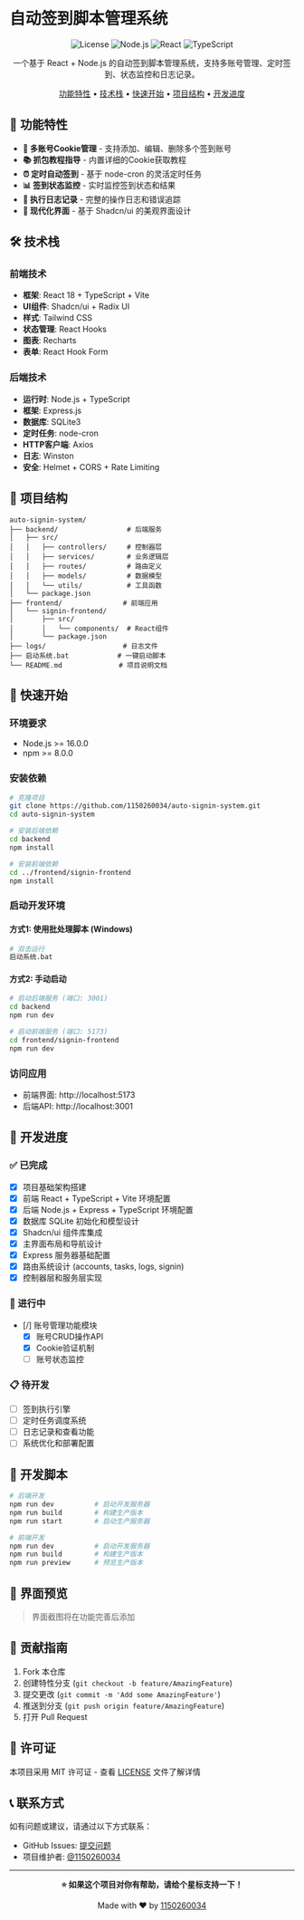 # 自动签到脚本管理系统

<div align="center">

![License](https://img.shields.io/badge/license-MIT-blue.svg)
![Node.js](https://img.shields.io/badge/node.js-16+-green.svg)
![React](https://img.shields.io/badge/react-18+-blue.svg)
![TypeScript](https://img.shields.io/badge/typescript-5+-blue.svg)

一个基于 React + Node.js 的自动签到脚本管理系统，支持多账号管理、定时签到、状态监控和日志记录。

[功能特性](#-功能特性) • [技术栈](#-技术栈) • [快速开始](#-快速开始) • [项目结构](#-项目结构) • [开发进度](#-开发进度)

</div>

## 🚀 功能特性

- **🔐 多账号Cookie管理** - 支持添加、编辑、删除多个签到账号
- **📚 抓包教程指导** - 内置详细的Cookie获取教程
- **⏰ 定时自动签到** - 基于 node-cron 的灵活定时任务
- **📊 签到状态监控** - 实时监控签到状态和结果
- **📝 执行日志记录** - 完整的操作日志和错误追踪
- **🎨 现代化界面** - 基于 Shadcn/ui 的美观界面设计

## 🛠️ 技术栈

### 前端技术
- **框架**: React 18 + TypeScript + Vite
- **UI组件**: Shadcn/ui + Radix UI
- **样式**: Tailwind CSS
- **状态管理**: React Hooks
- **图表**: Recharts
- **表单**: React Hook Form

### 后端技术
- **运行时**: Node.js + TypeScript
- **框架**: Express.js
- **数据库**: SQLite3
- **定时任务**: node-cron
- **HTTP客户端**: Axios
- **日志**: Winston
- **安全**: Helmet + CORS + Rate Limiting

## 📁 项目结构

```
auto-signin-system/
├── backend/                 # 后端服务
│   ├── src/
│   │   ├── controllers/     # 控制器层
│   │   ├── services/        # 业务逻辑层
│   │   ├── routes/          # 路由定义
│   │   ├── models/          # 数据模型
│   │   └── utils/           # 工具函数
│   └── package.json
├── frontend/               # 前端应用
│   └── signin-frontend/
│       ├── src/
│       │   └── components/  # React组件
│       └── package.json
├── logs/                   # 日志文件
├── 启动系统.bat            # 一键启动脚本
└── README.md              # 项目说明文档
```

## 🚀 快速开始

### 环境要求
- Node.js >= 16.0.0
- npm >= 8.0.0

### 安装依赖

```bash
# 克隆项目
git clone https://github.com/1150260034/auto-signin-system.git
cd auto-signin-system

# 安装后端依赖
cd backend
npm install

# 安装前端依赖  
cd ../frontend/signin-frontend
npm install
```

### 启动开发环境

#### 方式1: 使用批处理脚本 (Windows)
```bash
# 双击运行
启动系统.bat
```

#### 方式2: 手动启动
```bash
# 启动后端服务 (端口: 3001)
cd backend
npm run dev

# 启动前端服务 (端口: 5173)  
cd frontend/signin-frontend
npm run dev
```

### 访问应用
- 前端界面: http://localhost:5173
- 后端API: http://localhost:3001

## 🎯 开发进度

### ✅ 已完成
- [x] 项目基础架构搭建
- [x] 前端 React + TypeScript + Vite 环境配置
- [x] 后端 Node.js + Express + TypeScript 环境配置
- [x] 数据库 SQLite 初始化和模型设计
- [x] Shadcn/ui 组件库集成
- [x] 主界面布局和导航设计
- [x] Express 服务器基础配置
- [x] 路由系统设计 (accounts, tasks, logs, signin)
- [x] 控制器层和服务层实现

### 🔄 进行中
- [/] 账号管理功能模块
  - [x] 账号CRUD操作API
  - [x] Cookie验证机制
  - [ ] 账号状态监控

### 📋 待开发
- [ ] 签到执行引擎
- [ ] 定时任务调度系统
- [ ] 日志记录和查看功能
- [ ] 系统优化和部署配置

## 🔧 开发脚本

```bash
# 后端开发
npm run dev          # 启动开发服务器
npm run build        # 构建生产版本
npm run start        # 启动生产服务器

# 前端开发
npm run dev          # 启动开发服务器
npm run build        # 构建生产版本
npm run preview      # 预览生产版本
```

## 📸 界面预览

> 界面截图将在功能完善后添加

## 🤝 贡献指南

1. Fork 本仓库
2. 创建特性分支 (`git checkout -b feature/AmazingFeature`)
3. 提交更改 (`git commit -m 'Add some AmazingFeature'`)
4. 推送到分支 (`git push origin feature/AmazingFeature`)
5. 打开 Pull Request

## 📄 许可证

本项目采用 MIT 许可证 - 查看 [LICENSE](LICENSE) 文件了解详情

## 📞 联系方式

如有问题或建议，请通过以下方式联系：

- GitHub Issues: [提交问题](https://github.com/1150260034/auto-signin-system/issues)
- 项目维护者: [@1150260034](https://github.com/1150260034)

---

<div align="center">

**⭐ 如果这个项目对你有帮助，请给个星标支持一下！**

Made with ❤️ by [1150260034](https://github.com/1150260034)

</div>